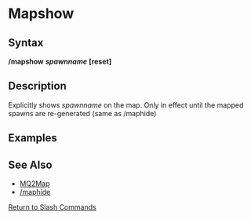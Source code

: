 # Mapshow

## Syntax

**/mapshow** _**spawnname**_ **\[reset\]**

## Description

Explicitly shows _spawnname_ on the map. Only in effect until the mapped spawns are re-generated \(same as /maphide\)

## Examples

## See Also

* [MQ2Map](../../plugins/core-plugins/mq2map.md)
* [/maphide](maphide.md)

[Return to Slash Commands](./)


